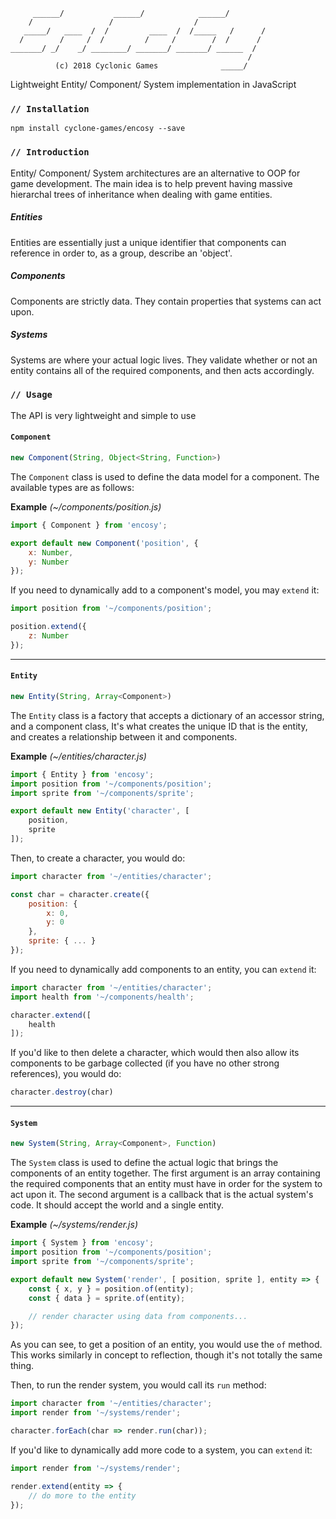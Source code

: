 ```
     ______/           ______/            ______/
    /                 /                  /
   _____/   ____  /  /         ____  /  /_____   /      /
  /        /     /  /         /     /        /  /      /
_______/ _/    _/ ________/ _______/ _______/ ______  /
                                                     /
          (c) 2018 Cyclonic Games              _____/
```
Lightweight Entity/ Component/ System implementation in JavaScript

### `// Installation`

```
npm install cyclone-games/encosy --save
```

### `// Introduction`
Entity/ Component/ System architectures are an alternative to OOP for game
development. The main idea is to help prevent having massive hierarchal trees
of inheritance when dealing with game entities.

##### Entities
Entities are essentially just a unique identifier that components can reference
in order to, as a group, describe an 'object'.

##### Components
Components are strictly data. They contain properties that systems can act upon.

##### Systems
Systems are where your actual logic lives. They validate whether or not an
entity contains all of the required components, and then acts accordingly.

### `// Usage`
The API is very lightweight and simple to use

#### `Component`

```javascript
new Component(String, Object<String, Function>)
```

The `Component` class is used to define the data model for a component. The
available types are as follows:

**Example** *(~/components/position.js)*

```javascript
import { Component } from 'encosy';

export default new Component('position', {
    x: Number,
    y: Number
});
```

If you need to dynamically add to a component's model, you may `extend` it:

```javascript
import position from '~/components/position';

position.extend({
    z: Number
});
```

--------------------------------------------------------------------------------

#### `Entity`

```javascript
new Entity(String, Array<Component>)
```

The `Entity` class is a factory that accepts a dictionary of an accessor string,
and a component class, It's what creates the unique ID that is the entity, and
creates a relationship between it and components.

**Example** *(~/entities/character.js)*

```javascript
import { Entity } from 'encosy';
import position from '~/components/position';
import sprite from '~/components/sprite';

export default new Entity('character', [
    position,
    sprite
]);
```
Then, to create a character, you would do:

```javascript
import character from '~/entities/character';

const char = character.create({
    position: {
        x: 0,
        y: 0
    },
    sprite: { ... }
});
```

If you need to dynamically add components to an entity, you can `extend` it:

```javascript
import character from '~/entities/character';
import health from '~/components/health';

character.extend([
    health
]);
```

If you'd like to then delete a character, which would then also allow its
components to be garbage collected (if you have no other strong references),
you would do:

```javascript
character.destroy(char)
```

--------------------------------------------------------------------------------

#### `System`

```javascript
new System(String, Array<Component>, Function)
```

The `System` class is used to define the actual logic that brings the components
of an entity together. The first argument is an array containing the required
components that an entity must have in order for the system to act upon it. The
second argument is a callback that is the actual system's code. It should accept
the world and a single entity.

**Example** *(~/systems/render.js)*

```javascript
import { System } from 'encosy';
import position from '~/components/position';
import sprite from '~/components/sprite';

export default new System('render', [ position, sprite ], entity => {
    const { x, y } = position.of(entity);
    const { data } = sprite.of(entity);

    // render character using data from components...
});
```

As you can see, to get a position of an entity, you would use the `of` method.
This works similarly in concept to reflection, though it's not totally the same
thing.

Then, to run the render system, you would call its `run` method:

```javascript
import character from '~/entities/character';
import render from '~/systems/render';

character.forEach(char => render.run(char));
```

If you'd like to dynamically add more code to a system, you can `extend` it:

```javascript
import render from '~/systems/render';

render.extend(entity => {
    // do more to the entity
});
```
